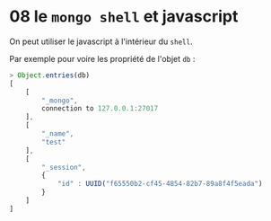 # 08 le `mongo shell` et javascript

On peut utiliser le javascript à l'intérieur du `shell`.

Par exemple pour voire les propriété de l'objet `db` :

```js
> Object.entries(db)
[
	[
		"_mongo",
		connection to 127.0.0.1:27017
	],
	[
		"_name",
		"test"
	],
	[
		"_session",
		{
			"id" : UUID("f65550b2-cf45-4854-82b7-89a8f4f5eada")
		}
	]
]
```


